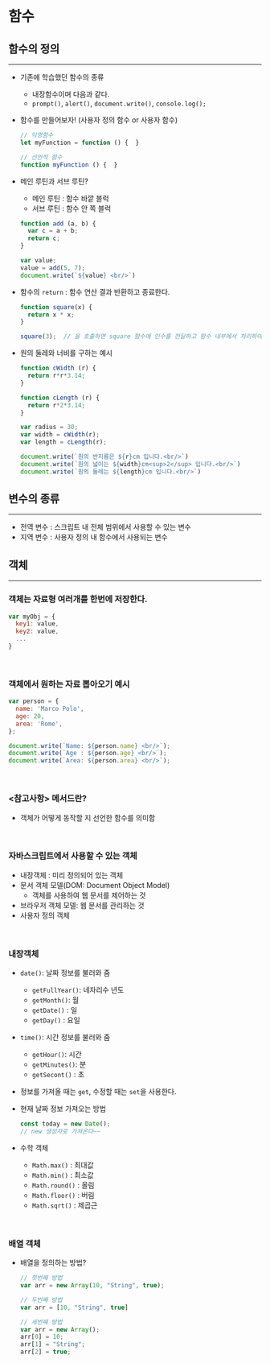 # 함수

## 함수의 정의
---

- 기존에 학습했던 함수의 종류
  - 내장함수이며 다음과 같다.
  - `prompt()`, `alert()`, `document.write()`, `console.log();`

- 함수를 만들어보자! (사용자 정의 함수 or 사용자 함수)
  ```javascript
  // 익명함수
  let myFunction = function () {  }

  // 선언적 함수
  function myFunction () {  }
  ```

- 메인 루틴과 서브 루틴?
  - 메인 루틴 : 함수 바깥 블럭
  - 서브 루틴 : 함수 안 쪽 블럭
  ```javascript
  function add (a, b) {
    var c = a + b;
    return c;
  }

  var value;
  value = add(5, 7);
  document.write(`${value} <br/>`)
  ```

- 함수의 `return` : 함수 연산 결과 반환하고 종료한다.
  ```javascript
  function square(x) {
    return x * x;
  }

  square(3);  // 을 호출하면 square 함수에 인수를 전달하고 함수 내부에서 처리하여 return을 통해 square(3)에 반환값을 돌려준다
  ```

- 원의 둘레와 너비를 구하는 예시
  ```javascript
  function cWidth (r) {
    return r*r*3.14;
  }

  function cLength (r) {
    return r*2*3.14;
  }

  var radius = 30;
  var width = cWidth(r);
  var length = cLength(r);

  document.write(`원의 반지름은 ${r}cm 입니다.<br/>`)
  document.write(`원의 넓이는 ${width}cm<sup>2</sup> 입니다.<br/>`)
  document.write(`원의 둘레는 ${length}cm 입니다.<br/>`)
  ```

## 변수의 종류
---
- 전역 변수 : 스크립트 내 전체 범위에서 사용할 수 있는 변수
- 지역 변수 : 사용자 정의 내 함수에서 사용되는 변수

## 객체
---
### 객체는 자료형 여러개를 한번에 저장한다.
  ```javascript
  var myObj = {
    key1: value,
    key2: value,
    ...
  }
  ```
<br>

### 객체에서 원하는 자료 뽑아오기 예시
  ```javascript
  var person = {
    name: 'Marco Polo',
    age: 20,
    area: 'Rome',
  };

  document.write(`Name: ${person.name} <br/>`);
  document.write(`Age : ${person.age} <br/>`);
  document.write(`Area: ${person.area} <br/>`);
  ```
<br>

### &lt;참고사항&gt; 메서드란?
  - 객체가 어떻게 동작할 지 선언한 함수를 의미함

<br>

### 자바스크립트에서 사용할 수 있는 객체
  - 내장객체 : 미리 정의되어 있는 객체
  - 문서 객체 모델(DOM: Document Object Model)
    - 객체를 사용하여 웹 문서를 제어하는 것
  - 브라우저 객체 모델: 웹 문서를 관리하는 것
  - 사용자 정의 객체

<br>

### 내장객체
- `date()`: 날짜 정보를 불러와 줌
  - `getFullYear()`: 네자리수 년도
  - `getMonth()`: 월
  - `getDate()` : 일
  - `getDay()` : 요일

- `time()`: 시간 정보를 불러와 줌
  - `getHour()`: 시간
  - `getMinutes()`: 분
  - `getSecont()` : 초

- 정보를 가져올 때는 `get`, 수정할 때는 `set`을 사용한다.
- 현재 날짜 정보 가져오는 방법
  ```javascript
  const today = new Date();
  // new 생성자로 가져온다~~
  ```
- 수학 객체
  - `Math.max()` : 최대값
  - `Math.min()` : 최소값
  - `Math.round()` : 올림
  - `Math.floor()` : 버림
  - `Math.sqrt()` : 제곱근

<br>

### 배열 객체
- 배열을 정의하는 방법?
  ```javascript
  // 첫번째 방법
  var arr = new Array(10, "String", true);

  // 두번째 방법
  var arr = [10, "String", true]

  // 세번째 방법
  var arr = new Array();
  arr[0] = 10;
  arr[1] = "String";
  arr[2] = true;
  ```
